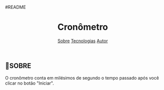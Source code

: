 #README

<h1 align="center">Cronômetro  </h1>

<p align="center">
<a href="#sobre">Sobre</a>
<a href="#sobre">Tecnologias</a>
<a href="#sobre">Autor</a>
</p>

<br>

<h2 id="#sobre"><g-emoji class="g-emoji" alias="page_facing_up" fallback-src="https://github.githubassets.com/images/icons/emoji/unicode/1f4c4.png">📄</g-emoji>SOBRE </h2>


<p>O cronômetro conta em milésimos de segundo o tempo passado após você clicar no botão "Iniciar".  </p>
<br>
<br>

